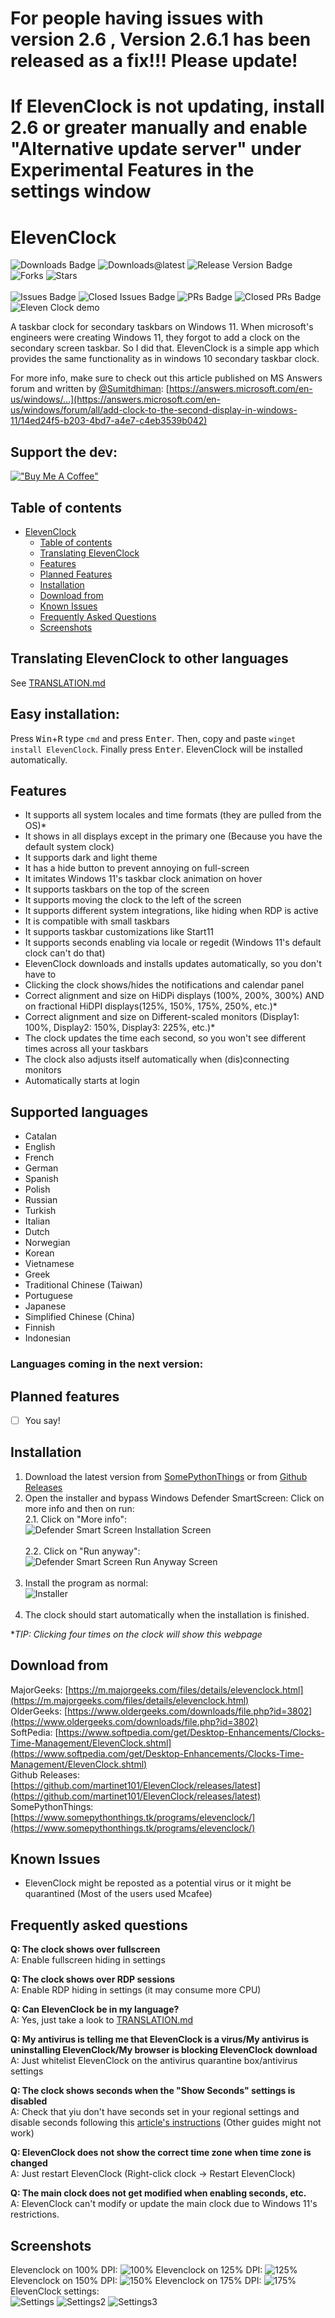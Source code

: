# For people having issues with version 2.6 , Version 2.6.1 has been released as a fix!!! Please update!
# If ElevenClock is not updating, install 2.6 or greater manually and enable "Alternative update server" under Experimental Features in the settings window

# ElevenClock

![Downloads Badge](https://img.shields.io/github/downloads/martinet101/ElevenClock/total.svg?style=for-the-badge)
![Downloads@latest](https://img.shields.io/github/downloads/martinet101/ElevenClock/latest/total?style=for-the-badge)
![Release Version Badge](https://img.shields.io/github/v/release/martinet101/ElevenClock?style=for-the-badge)
![Forks](https://img.shields.io/github/forks/martinet101/ElevenClock?color=yellow&style=for-the-badge)
![Stars](https://img.shields.io/github/stars/martinet101/ElevenClock?color=yellow&style=for-the-badge)
<br>
<br>
![Issues Badge](https://img.shields.io/github/issues/martinet101/ElevenClock?style=for-the-badge)
![Closed Issues Badge](https://img.shields.io/github/issues-closed/martinet101/ElevenClock?color=%238256d0&style=for-the-badge)
![PRs Badge](https://img.shields.io/github/issues-pr/martinet101/ElevenClock?style=for-the-badge)
![Closed PRs Badge](https://img.shields.io/github/issues-pr-closed/martinet101/ElevenClock?color=%238256d0&style=for-the-badge)
<br>
![Eleven Clock demo](https://raw.githubusercontent.com/martinet101/SomePythonThings-Media/master/elevenclock/main.webp)

A taskbar clock for secondary taskbars on Windows 11. When microsoft's engineers were creating Windows 11, they forgot to add a clock on the secondary screen taskbar. So I did that. ElevenClock is a simple app which provides the same functionality as in windows 10 secondary taskbar clock.

For more info, make sure to check out this article published on MS Answers forum and written by [@Sumitdhiman](https://github.com/Sumitdhiman): [https://answers.microsoft.com/en-us/windows/...](https://answers.microsoft.com/en-us/windows/forum/all/add-clock-to-the-second-display-in-windows-11/14ed24f5-b203-4bd7-a4e7-c4eb3539b042)

## Support the dev:

[!["Buy Me A Coffee"](https://www.buymeacoffee.com/assets/img/custom_images/orange_img.png)](https://ko-fi.com/martinet101)
<br>
## Table of contents

- [ElevenClock](#elevenclock)
  - [Table of contents](#table-of-contents)
  - [Translating ElevenClock](#translating-elevenclock-to-other-languages)
  - [Features](#features)
  - [Planned Features](#planned-features)
  - [Installation](#installation)
  - [Download from](#download-from)
  - [Known Issues](#known-issues)
  - [Frequently Asked Questions](#frequently-asked-questions)
  - [Screenshots](#screenshots)

## Translating ElevenClock to other languages
See [TRANSLATION.md](https://github.com/martinet101/ElevenClock/blob/main/TRANSLATION.md)

## Easy installation:

Press <kbd>Win</kbd>+<kbd>R</kbd> type `cmd` and press <kbd>Enter</kbd>. Then, copy and paste `winget install ElevenClock`. Finally press <kbd>Enter</kbd>. ElevenClock will be installed automatically. 

## Features

- It supports all system locales and time formats (they are pulled from the OS)*
- It shows in all displays except in the primary one (Because you have the default system clock)
- It supports dark and light theme
- It has a hide button to prevent annoying on full-screen
- It imitates Windows 11's taskbar clock animation on hover
- It supports taskbars on the top of the screen
- It supports moving the clock to the left of the screen
- It supports different system integrations, like hiding when RDP is active
- It is compatible with small taskbars
- It supports taskbar customizations like Start11
- It supports seconds enabling via locale or regedit (Windows 11's default clock can't do that)
- ElevenClock downloads and installs updates automatically, so you don't have to
- Clicking the clock shows/hides the notifications and calendar panel
- Correct alignment and size on HiDPi displays (100%, 200%, 300%) AND on fractional HiDPI displays(125%, 150%, 175%, 250%, etc.)*
- Correct alignment and size on Different-scaled monitors (Display1: 100%, Display2: 150%, Display3: 225%, etc.)*
- The clock updates the time each second, so you won't see different times across all your taskbars
- The clock also adjusts itself automatically when (dis)connecting monitors
- Automatically starts at login

## Supported languages
 - Catalan
 - English
 - French
 - German
 - Spanish
 - Polish
 - Russian
 - Turkish
 - Italian
 - Dutch
 - Norwegian
 - Korean
 - Vietnamese
 - Greek
 - Traditional Chinese (Taiwan)
 - Portuguese 
 - Japanese
 - Simplified Chinese (China)
 - Finnish
 - Indonesian

### Languages coming in the next version:

## Planned features
 - [ ] You say!

## Installation

 1. Download the latest version from [SomePythonThings](https://www.somepythonthings.tk/programs/elevenclock/#downloadSection) or from [Github Releases](https://github.com/martinet101/ElevenClock/releases)
 2. Open the installer and bypass Windows Defender SmartScreen: Click on more info and then on run:<br>
     2.1.  Click on "More info":<br>
     ![Defender Smart Screen Installation Screen](https://github.com/martinet101/ElevenClock/blob/main/media/smartscreen1.jpg?raw=true)<br><br>
     2.2. Click on "Run anyway":<br>
     ![Defender Smart Screen Run Anyway Screen](https://github.com/martinet101/ElevenClock/blob/main/media/smartscreen2.jpg?raw=true)<br><br>
 3. Install the program as normal:<br>![Installer](https://github.com/martinet101/ElevenClock/blob/main/media/elevenclock_7.png?raw=true)<br><br>
 4. The clock should start automatically when the installation is finished.

   **TIP: Clicking four times on the clock will show this webpage*

## Download from

MajorGeeks: [https://m.majorgeeks.com/files/details/elevenclock.html](https://m.majorgeeks.com/files/details/elevenclock.html)<br>
OlderGeeks: [https://www.oldergeeks.com/downloads/file.php?id=3802](https://www.oldergeeks.com/downloads/file.php?id=3802)<br>
SoftPedia: [https://www.softpedia.com/get/Desktop-Enhancements/Clocks-Time-Management/ElevenClock.shtml](https://www.softpedia.com/get/Desktop-Enhancements/Clocks-Time-Management/ElevenClock.shtml)<br>
Github Releases: [https://github.com/martinet101/ElevenClock/releases/latest](https://github.com/martinet101/ElevenClock/releases/latest)<br>
SomePythonThings: [https://www.somepythonthings.tk/programs/elevenclock/](https://www.somepythonthings.tk/programs/elevenclock/)<br>

## Known Issues

 - ElevenClock might be reposted as a potential virus or it might be quarantined (Most of the users used Mcafee)
 
## Frequently asked questions

**Q: The clock shows over fullscreen**<br>
A: Enable fullscreen hiding in settings<br>

**Q: The clock shows over RDP sessions**<br>
A: Enable RDP hiding in settings (it may consume more CPU)<br>

**Q: Can ElevenClock be in my language?**<br>
A: Yes, just take a look to [TRANSLATION.md](https://github.com/martinet101/ElevenClock/blob/main/TRANSLATION.md)<br>

**Q: My antivirus is telling me that ElevenClock is a virus/My antivirus is uninstalling ElevenClock/My browser is blocking ElevenClock download**<br>
A: Just whitelist ElevenClock on the antivirus quarantine box/antivirus settings<br>

**Q: The clock shows seconds when the "Show Seconds" settings is disabled**<br>
A: Check that yiu don't have seconds set in your regional settings and disable seconds following this [article's instructions](https://www.howtogeek.com/325096/how-to-make-windows-10s-taskbar-clock-display-seconds/) (Other guides might not work)<br>

**Q: ElevenClock does not show the correct time zone when time zone is changed**<br>
A: Just restart ElevenClock (Right-click clock -> Restart ElevenClock)<br>

**Q: The main clock does not get modified when enabling seconds, etc.**<br>
A: ElevenClock can't modify or update  the main clock due to Windows 11's restrictions.

## Screenshots

Elevenclock on 100% DPI: ![100%](https://github.com/martinet101/ElevenClock/blob/main/media/elevenclock_1.png?raw=true)
Elevenclock on 125% DPI: ![125%](https://github.com/martinet101/ElevenClock/blob/main/media/elevenclock_2.png?raw=true)
Elevenclock on 150% DPI: ![150%](https://github.com/martinet101/ElevenClock/blob/main/media/elevenclock_3.png?raw=true)
Elevenclock on 175% DPI: ![175%](https://github.com/martinet101/ElevenClock/blob/main/media/elevenclock_4.png?raw=true)
ElevenClock settings: <br>![Settings](https://user-images.githubusercontent.com/53119851/137625716-e0d9e5b2-d188-4a76-8146-77061970b78f.png)
![Settings2](https://user-images.githubusercontent.com/53119851/137625725-08bd6408-abcc-4c87-9be6-bbb1dad5ed75.png)
![Settings3](https://user-images.githubusercontent.com/53119851/137625731-08594ba7-9d66-4add-82d1-2a64400293df.png)



